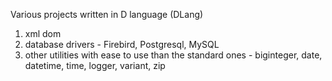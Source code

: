 Various projects written in D language (DLang)
1. xml dom
2. database drivers - Firebird, Postgresql, MySQL
3. other utilities with ease to use than the standard ones - biginteger, date, datetime, time, logger, variant, zip
